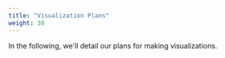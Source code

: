 ```yaml
---
title: "Visualization Plans"
weight: 30
---
```

In the following, we'll detail our plans for making visualizations.  


